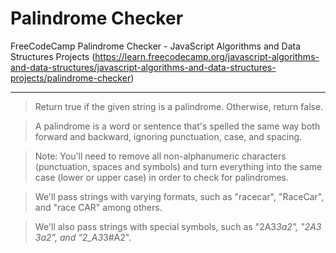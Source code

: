# Palindrome Checker
FreeCodeCamp Palindrome Checker - JavaScript Algorithms and Data Structures Projects 
(https://learn.freecodecamp.org/javascript-algorithms-and-data-structures/javascript-algorithms-and-data-structures-projects/palindrome-checker)

---

> Return true if the given string is a palindrome. Otherwise, return false.

>A palindrome is a word or sentence that's spelled the same way both forward and backward, ignoring punctuation, case, and spacing.

> Note: You'll need to remove all non-alphanumeric characters (punctuation, spaces and symbols) and turn everything into the same case (lower or upper case) in order to check for palindromes.

> We'll pass strings with varying formats, such as "racecar", "RaceCar", and "race CAR" among others.

> We'll also pass strings with special symbols, such as "2A3*3a2", "2A3 3a2", and "2_A3*3#A2".
